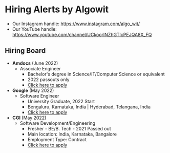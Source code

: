 # Hiring Alerts by Algowit

* Our Instagram handle: https://www.instagram.com/algo_wit/
* Our YouTube handle: https://www.youtube.com/channel/UCkoorINZhGTIcPEJQA8X_FQ

## Hiring Board


* **Amdocs** (June 2022)
  * Associate Engineer
    * Bachelor's degree in Science/IT/Computer Science or equivalent
    * 2022 passouts only
    * [Click here to apply](https://jobs.amdocs.com/job/Bhurai-In-Off-campus-2022-Associate-Engineer-MH/902362700/)
* **Google** (May 2022)
  * Software Engineer
    * University Graduate, 2022 Start
    * Bengaluru, Karnataka, India | Hyderabad, Telangana, India
    * [Click here to apply](https://careers.google.com/jobs/results/132239628489892550-software-engineer-university-graduate-2022-start/)
* **CGI** (May 2022)
  * Software Development/Engineering
    * Fresher - BE/B. Tech - 2021 Passed out
    * Main location: India, Karnataka, Bangalore
    * Employment Type: Contract
    * [Click here to apply](https://cgi.njoyn.com/cgi/xweb/xweb.asp?CLID=21001&page=jobdetails&JobID=J0322-1264&lang=1)
